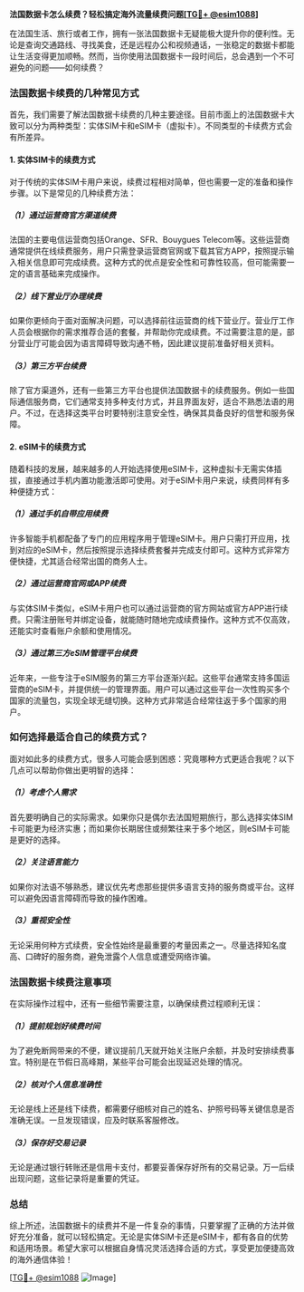 **法国数据卡怎么续费？轻松搞定海外流量续费问题[[TG💪+ @esim1088](https://t.me/s/esim1088)]**

在法国生活、旅行或者工作，拥有一张法国数据卡无疑能极大提升你的便利性。无论是查询交通路线、寻找美食，还是远程办公和视频通话，一张稳定的数据卡都能让生活变得更加顺畅。然而，当你使用法国数据卡一段时间后，总会遇到一个不可避免的问题——如何续费？

### 法国数据卡续费的几种常见方式

首先，我们需要了解法国数据卡续费的几种主要途径。目前市面上的法国数据卡大致可以分为两种类型：实体SIM卡和eSIM卡（虚拟卡）。不同类型的卡续费方式会有所差异。

#### 1. 实体SIM卡的续费方式

对于传统的实体SIM卡用户来说，续费过程相对简单，但也需要一定的准备和操作步骤。以下是常见的几种续费方法：

##### （1）通过运营商官方渠道续费

法国的主要电信运营商包括Orange、SFR、Bouygues Telecom等。这些运营商通常提供在线续费服务，用户只需登录运营商官网或下载其官方APP，按照提示输入相关信息即可完成续费。这种方式的优点是安全性和可靠性较高，但可能需要一定的语言基础来完成操作。

##### （2）线下营业厅办理续费

如果你更倾向于面对面解决问题，可以选择前往运营商的线下营业厅。营业厅工作人员会根据你的需求推荐合适的套餐，并帮助你完成续费。不过需要注意的是，部分营业厅可能会因为语言障碍导致沟通不畅，因此建议提前准备好相关资料。

##### （3）第三方平台续费

除了官方渠道外，还有一些第三方平台也提供法国数据卡的续费服务。例如一些国际通信服务商，它们通常支持多种支付方式，并且界面友好，适合不熟悉法语的用户。不过，在选择这类平台时要特别注意安全性，确保其具备良好的信誉和服务保障。

#### 2. eSIM卡的续费方式

随着科技的发展，越来越多的人开始选择使用eSIM卡，这种虚拟卡无需实体插拔，直接通过手机内置功能激活即可使用。对于eSIM卡用户来说，续费同样有多种便捷方式：

##### （1）通过手机自带应用续费

许多智能手机都配备了专门的应用程序用于管理eSIM卡。用户只需打开应用，找到对应的eSIM卡，然后按照提示选择续费套餐并完成支付即可。这种方式非常方便快捷，尤其适合经常出国的商务人士。

##### （2）通过运营商官网或APP续费

与实体SIM卡类似，eSIM卡用户也可以通过运营商的官方网站或官方APP进行续费。只需注册账号并绑定设备，就能随时随地完成续费操作。这种方式不仅高效，还能实时查看账户余额和使用情况。

##### （3）通过第三方eSIM管理平台续费

近年来，一些专注于eSIM服务的第三方平台逐渐兴起。这些平台通常支持多国运营商的eSIM卡，并提供统一的管理界面。用户可以通过这些平台一次性购买多个国家的流量包，实现全球无缝切换。这种方式非常适合经常往返于多个国家的用户。

### 如何选择最适合自己的续费方式？

面对如此多的续费方式，很多人可能会感到困惑：究竟哪种方式更适合我呢？以下几点可以帮助你做出更明智的选择：

##### （1）考虑个人需求

首先要明确自己的实际需求。如果你只是偶尔去法国短期旅行，那么选择实体SIM卡可能更为经济实惠；而如果你长期居住或频繁往来于多个地区，则eSIM卡可能是更好的选择。

##### （2）关注语言能力

如果你对法语不够熟悉，建议优先考虑那些提供多语言支持的服务商或平台。这样可以避免因语言障碍而导致的操作困难。

##### （3）重视安全性

无论采用何种方式续费，安全性始终是最重要的考量因素之一。尽量选择知名度高、口碑好的服务商，避免泄露个人信息或遭受网络诈骗。

### 法国数据卡续费注意事项

在实际操作过程中，还有一些细节需要注意，以确保续费过程顺利无误：

##### （1）提前规划好续费时间

为了避免断网带来的不便，建议提前几天就开始关注账户余额，并及时安排续费事宜。特别是在节假日高峰期，某些平台可能会出现延迟处理的情况。

##### （2）核对个人信息准确性

无论是线上还是线下续费，都需要仔细核对自己的姓名、护照号码等关键信息是否准确无误。一旦发现错误，应及时联系客服修改。

##### （3）保存好交易记录

无论是通过银行转账还是信用卡支付，都要妥善保存好所有的交易记录。万一后续出现问题，这些记录将是重要的凭证。

### 总结

综上所述，法国数据卡的续费并不是一件复杂的事情，只要掌握了正确的方法并做好充分准备，就可以轻松搞定。无论是实体SIM卡还是eSIM卡，都有各自的优势和适用场景。希望大家可以根据自身情况灵活选择合适的方式，享受更加便捷高效的海外通信体验！

[[TG💪+ @esim1088](https://t.me/s/esim1088) ![Image](https://i.postimg.cc/4NQfJmqS/Snipaste-2025-05-13-00-14-12.png)]